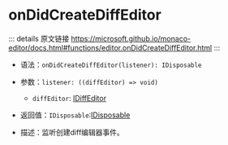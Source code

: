 # onDidCreateDiffEditor

<backTop />
        
::: details 原文链接
https://microsoft.github.io/monaco-editor/docs.html#functions/editor.onDidCreateDiffEditor.html
:::

- 语法：`onDidCreateDiffEditor(listener): IDisposable`

- 参数：`listener: ((diffEditor) => void)`

  - `diffEditor`: [IDiffEditor](/api/editor/IDiffEditor.md)
  
- 返回值：`IDisposable`:[IDisposable](/api/IDisposable.md)

- 描述：监听创建diff编辑器事件。